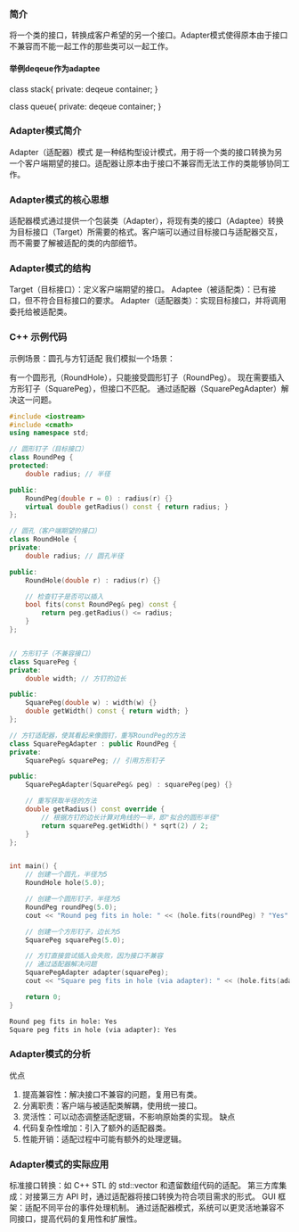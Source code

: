 ### 简介
将一个类的接口，转换成客户希望的另一个接口。Adapter模式使得原本由于接口不兼容而不能一起工作的那些类可以一起工作。

#### 举例deqeue作为adaptee

class stack{
private:
    deqeue container;
}

class queue{
private:
    deqeue container;
}

### Adapter模式简介
Adapter（适配器）模式 是一种结构型设计模式，用于将一个类的接口转换为另一个客户端期望的接口。适配器让原本由于接口不兼容而无法工作的类能够协同工作。

### Adapter模式的核心思想
适配器模式通过提供一个包装类（Adapter），将现有类的接口（Adaptee）转换为目标接口（Target）所需要的格式。客户端可以通过目标接口与适配器交互，而不需要了解被适配的类的内部细节。

### Adapter模式的结构
Target（目标接口）：定义客户端期望的接口。
Adaptee（被适配类）：已有接口，但不符合目标接口的要求。
Adapter（适配器类）：实现目标接口，并将调用委托给被适配类。

### C++ 示例代码
示例场景：圆孔与方钉适配
我们模拟一个场景：

有一个圆形孔（RoundHole），只能接受圆形钉子（RoundPeg）。
现在需要插入方形钉子（SquarePeg），但接口不匹配。
通过适配器（SquarePegAdapter）解决这一问题。



```cpp
#include <iostream>
#include <cmath>
using namespace std;

// 圆形钉子（目标接口）
class RoundPeg {
protected:
    double radius; // 半径

public:
    RoundPeg(double r = 0) : radius(r) {}
    virtual double getRadius() const { return radius; }
};

// 圆孔（客户端期望的接口）
class RoundHole {
private:
    double radius; // 圆孔半径

public:
    RoundHole(double r) : radius(r) {}

    // 检查钉子是否可以插入
    bool fits(const RoundPeg& peg) const {
        return peg.getRadius() <= radius;
    }
};


// 方形钉子（不兼容接口）
class SquarePeg {
private:
    double width; // 方钉的边长

public:
    SquarePeg(double w) : width(w) {}
    double getWidth() const { return width; }
};

// 方钉适配器，使其看起来像圆钉，重写RoundPeg的方法
class SquarePegAdapter : public RoundPeg {
private:
    SquarePeg& squarePeg; // 引用方形钉子

public:
    SquarePegAdapter(SquarePeg& peg) : squarePeg(peg) {}

    // 重写获取半径的方法
    double getRadius() const override {
        // 根据方钉的边长计算对角线的一半，即"拟合的圆形半径"
        return squarePeg.getWidth() * sqrt(2) / 2;
    }
};


int main() {
    // 创建一个圆孔，半径为5
    RoundHole hole(5.0);

    // 创建一个圆形钉子，半径为5
    RoundPeg roundPeg(5.0);
    cout << "Round peg fits in hole: " << (hole.fits(roundPeg) ? "Yes" : "No") << endl;

    // 创建一个方形钉子，边长为5
    SquarePeg squarePeg(5.0);

    // 方钉直接尝试插入会失败，因为接口不兼容
    // 通过适配器解决问题
    SquarePegAdapter adapter(squarePeg);
    cout << "Square peg fits in hole (via adapter): " << (hole.fits(adapter) ? "Yes" : "No") << endl;

    return 0;
}


```

<!-- 运行结果 -->
```txt
Round peg fits in hole: Yes
Square peg fits in hole (via adapter): Yes
```

### Adapter模式的分析
优点
1. 提高兼容性：解决接口不兼容的问题，复用已有类。
2. 分离职责：客户端与被适配类解耦，使用统一接口。
3. 灵活性：可以动态调整适配逻辑，不影响原始类的实现。
缺点
1. 代码复杂性增加：引入了额外的适配器类。
2. 性能开销：适配过程中可能有额外的处理逻辑。

### Adapter模式的实际应用
标准接口转换：如 C++ STL 的 std::vector 和遗留数组代码的适配。
第三方库集成：对接第三方 API 时，通过适配器将接口转换为符合项目需求的形式。
GUI 框架：适配不同平台的事件处理机制。
通过适配器模式，系统可以更灵活地兼容不同接口，提高代码的复用性和扩展性。

